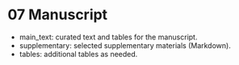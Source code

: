 # 07 Manuscript

- main_text: curated text and tables for the manuscript.
- supplementary: selected supplementary materials (Markdown).
- tables: additional tables as needed.
